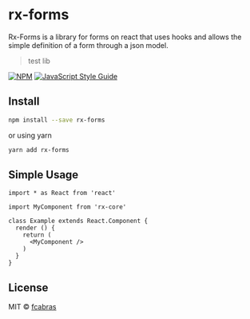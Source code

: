# rx-forms

Rx-Forms is a library for forms on react that uses hooks and allows the simple definition of a form through a json model.

> test lib

[![NPM](https://img.shields.io/npm/v/rx-core.svg)](https://www.npmjs.com/package/rx-core) [![JavaScript Style Guide](https://img.shields.io/badge/code_style-standard-brightgreen.svg)](https://standardjs.com)

## Install

```bash
npm install --save rx-forms
```

or using yarn

```bash
yarn add rx-forms
```

## Simple Usage

```tsx
import * as React from 'react'

import MyComponent from 'rx-core'

class Example extends React.Component {
  render () {
    return (
      <MyComponent />
    )
  }
}
```

## License

MIT © [fcabras](https://github.com/fcabras)
